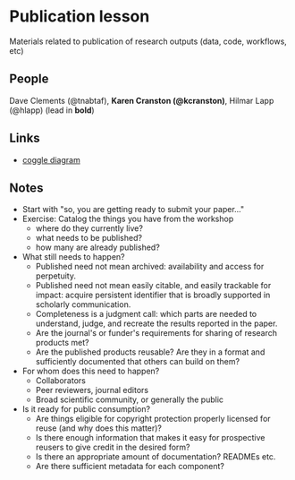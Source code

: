 # Publication lesson
Materials related to publication of research outputs (data, code, workflows, etc)

## People

Dave Clements (@tnabtaf), **Karen Cranston (@kcranston)**, Hilmar Lapp (@hlapp) (lead in **bold**)

## Links

* [coggle diagram](https://coggle.it/diagram/54886415722e095e0afe1483)

## Notes

* Start with "so, you are getting ready to submit your paper..."
* Exercise: Catalog the things you have from the workshop
  * where do they currently live?
  * what needs to be published?
  * how many are already published?
* What still needs to happen?
  * Published need not mean archived: availability and access for
    perpetuity.
  * Published need not mean easily citable, and easily trackable for
    impact: acquire persistent identifier that is broadly supported in
    scholarly communication.
  * Completeness is a judgment call: which parts are needed to
    understand, judge, and recreate the results reported in the paper.
  * Are the journal's or funder's requirements for sharing of research
    products met?
  * Are the published products reusable? Are they in a format and
    sufficiently documented that others can build on them?
* For whom does this need to happen?
  * Collaborators
  * Peer reviewers, journal editors
  * Broad scientific community, or generally the public
* Is it ready for public consumption?
  * Are things eligible for copyright protection properly licensed for reuse
    (and why does this matter)?
  * Is there enough information that makes it easy for prospective
    reusers to give credit in the desired form?
  * Is there an appropriate amount of documentation? READMEs etc.
  * Are there sufficient metadata for each component?
